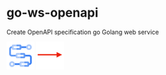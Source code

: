 # go-ws-openapi
Create OpenAPI specification go Golang web service

![](img/workflows.png) ![](img/arrow-to-right.png)
 
